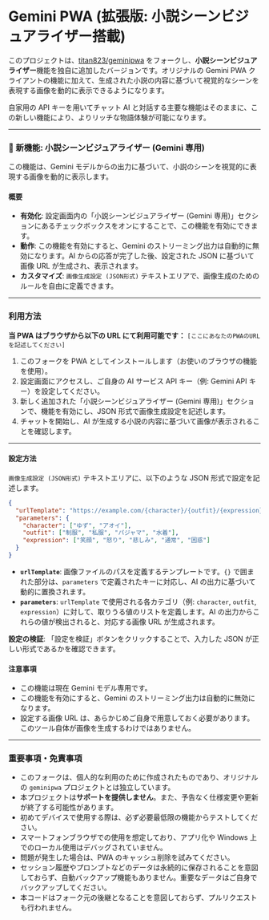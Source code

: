 # Gemini PWA (拡張版: 小説シーンビジュアライザー搭載)

このプロジェクトは、[titan823/geminipwa](https://github.com/titan823/geminipwa) をフォークし、**小説シーンビジュアライザー**機能を独自に追加したバージョンです。オリジナルの Gemini PWA クライアントの機能に加えて、生成された小説の内容に基づいて視覚的なシーンを表現する画像を動的に表示できるようになります。

自家用の API キーを用いてチャット AI と対話する主要な機能はそのままに、この新しい機能により、よりリッチな物語体験が可能になります。

---

### 🌟 新機能: 小説シーンビジュアライザー (Gemini 専用)

この機能は、Gemini モデルからの出力に基づいて、小説のシーンを視覚的に表現する画像を動的に表示します。

#### 概要

- **有効化**: 設定画面内の「小説シーンビジュアライザー (Gemini 専用)」セクションにあるチェックボックスをオンにすることで、この機能を有効にできます。
- **動作**: この機能を有効にすると、Gemini のストリーミング出力は自動的に無効になります。AI からの応答が完了した後、設定された JSON に基づいて画像 URL が生成され、表示されます。
- **カスタマイズ**: `画像生成設定 (JSON形式)` テキストエリアで、画像生成のためのルールを自由に定義できます。

---

### 利用方法

**当 PWA はブラウザから以下の URL にて利用可能です：**
`[ここにあなたのPWAのURLを記述してください]`

1.  このフォークを PWA としてインストールします（お使いのブラウザの機能を使用）。
2.  設定画面にアクセスし、ご自身の AI サービス API キー（例: Gemini API キー）を設定してください。
3.  新しく追加された「小説シーンビジュアライザー (Gemini 専用)」セクションで、機能を有効にし、JSON 形式で画像生成設定を記述します。
4.  チャットを開始し、AI が生成する小説の内容に基づいて画像が表示されることを確認します。

---

#### 設定方法

`画像生成設定 (JSON形式)` テキストエリアに、以下のような JSON 形式で設定を記述します。

```json
{
  "urlTemplate": "https://example.com/{character}/{outfit}/{expression}.avif",
  "parameters": {
    "character": ["ゆず", "アオイ"],
    "outfit": ["制服", "私服", "パジャマ", "水着"],
    "expression": ["笑顔", "怒り", "悲しみ", "通常", "困惑"]
  }
}
```

- **`urlTemplate`**: 画像ファイルのパスを定義するテンプレートです。`{}` で囲まれた部分は、`parameters` で定義されたキーに対応し、AI の出力に基づいて動的に置換されます。
- **`parameters`**: `urlTemplate` で使用される各カテゴリ（例: `character`, `outfit`, `expression`）に対して、取りうる値のリストを定義します。AI の出力からこれらの値が検出されると、対応する画像 URL が生成されます。

**設定の検証**: 「設定を検証」ボタンをクリックすることで、入力した JSON が正しい形式であるかを確認できます。

#### 注意事項

- この機能は現在 Gemini モデル専用です。
- この機能を有効にすると、Gemini のストリーミング出力は自動的に無効になります。
- 設定する画像 URL は、あらかじめご自身で用意しておく必要があります。このツール自体が画像を生成するわけではありません。

---

### 重要事項・免責事項

- このフォークは、個人的な利用のために作成されたものであり、オリジナルの `geminipwa` プロジェクトとは独立しています。
- 本プロジェクトは**サポートを提供しません**。また、予告なく仕様変更や更新が終了する可能性があります。
- 初めてデバイスで使用する際は、必ず必要最低限の機能からテストしてください。
- スマートフォンブラウザでの使用を想定しており、アプリ化や Windows 上でのローカル使用はデバッグされていません。
- 問題が発生した場合は、PWA のキャッシュ削除を試みてください。
- セッション履歴やプロンプトなどのデータは永続的に保存されることを意図しておらず、自動バックアップ機能もありません。重要なデータはご自身でバックアップしてください。
- 本コードはフォーク元の後継となることを意図しておらず、プルリクエストも行われません。
